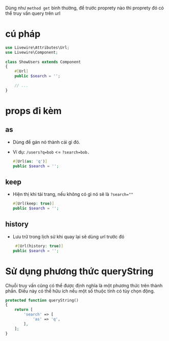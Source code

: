 Dùng như `method get` bình thường, để trước proprety nào thì proprety đó có thể truy vấn query trên url

# cú pháp

```php
use Livewire\Attributes\Url;
use Livewire\Component;
 
class ShowUsers extends Component
{
    #[Url]
    public $search = '';
 
    // ...
}
```

# props đi kèm

## as 

- Dùng để gán nó thành cái gì đó.
- Ví dụ: `/users?q=bob` <= `?search=bob.`

    ```php
    #[Url(as: 'q')]
    public $search = '';
    ```

## keep

- Hiện thị khi tải trang, nếu không có gì nó sẽ là `?search=""`

    ```php
    #[Url(keep: true)]
    public $search = '';
    ```

## history

- Lưu trữ trong lịch sử khi quay lại sẽ dùng url trước đó

    ```php
     #[Url(history: true)]
    public $search = '';
    ```

# Sử dụng phương thức queryString

Chuỗi truy vấn cũng có thể được định nghĩa là một phương thức trên thành phần. Điều này có thể hữu ích nếu một số thuộc tính có tùy chọn động.

```php
protected function queryString()
{
    return [
        'search' => [
            'as' => 'q',
        ],
    ];
}
```
